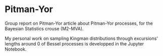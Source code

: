 # Pitman-Yor

Group report on Pitman-Yor article about Pitman-Yor processes, for the Bayesian Statistics crouse (M2-MVA).  

My personal work on sampling Kingman distributions through excursions' lengths around 0 of Bessel processes is developped in the Jupyter Notebook.